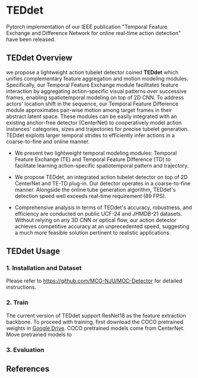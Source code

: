 # TEDdet
Pytorch implementation of our IEEE publication "Temporal Feature Exchange and Difference Network for online real-time action detection" have been released.

## TEDdet Overview
we propose a lightweight action tubelet detector coined **TEDdet** which unifies complementary feature aggregation and motion modeling modules. Specifically, our Temporal Feature Exchange module facilitates feature interaction by aggregating action-specific visual patterns over successive frames, enabling spatiotemporal modeling on top of 2D CNN. To address actors' location shift in the sequence, our Temporal Feature Difference module approximates pair-wise motion among target frames in their abstract latent space. These modules can be easily integrated with an existing anchor-free detector (CenterNet) to cooperatively model action instances' categories, sizes and trajectories for precise tubelet generation. TEDdet exploits larger temporal strides to efficiently infer actions in a coarse-to-fine and online manner. 

* We present two lightweight temporal modeling modules: Temporal Feature Exchange (TE) and Temporal Feature Difference (TD) to facilitate learning action-specific spatiotemporal pattern and trajectory.

* We propose TEDdet, an integrated action tubelet detector on top of 2D CenterNet and TE-TD plug-in. Our detector operates in a coarse-to-fine manner. Alongside the online tube generation algorithm, TEDdet's detection speed well exceeds real-time requirement (89 FPS).

* Comprehensive analysis in terms of TEDdet's accuracy, robustness, and efficiency are conducted on public UCF-24 and JHMDB-21 datasets. Without relying on any 3D CNN or optical flow, our action detector achieves competitive accuracy at an unprecedented speed, suggesting a much more feasible solution pertinent to realistic applications.

## TEDdet Usage
### 1. Installation and Dataset
Please refer to https://github.com/MCG-NJU/MOC-Detector for detailed instructions.

### 2. Train
The current version of TEDdet support ResNet18 as the feature extraction backbone. To proceed with training, first download the COCO pretrained weights in [Google Drive](https://drive.google.com/drive/folders/1r2uYo-4hL6oOzRARFsYIn5Pu2Lv7VS6m). COCO pretrained models come from CenterNet. Move pretrained models to 

### 3. Evaluation

## References
